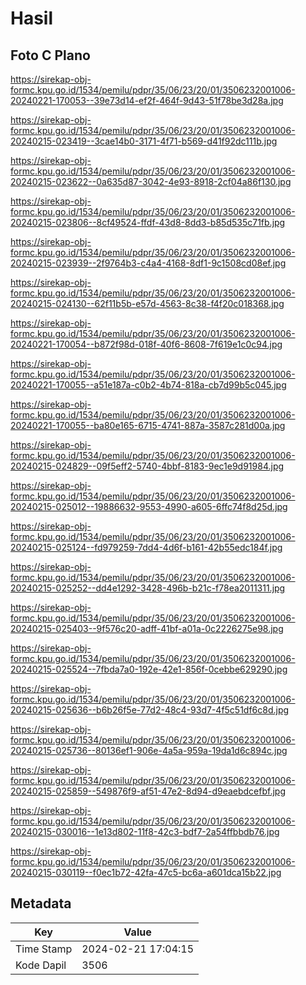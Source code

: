 # Hasil

## Foto C Plano

https://sirekap-obj-formc.kpu.go.id/1534/pemilu/pdpr/35/06/23/20/01/3506232001006-20240221-170053--39e73d14-ef2f-464f-9d43-51f78be3d28a.jpg

https://sirekap-obj-formc.kpu.go.id/1534/pemilu/pdpr/35/06/23/20/01/3506232001006-20240215-023419--3cae14b0-3171-4f71-b569-d41f92dc111b.jpg

https://sirekap-obj-formc.kpu.go.id/1534/pemilu/pdpr/35/06/23/20/01/3506232001006-20240215-023622--0a635d87-3042-4e93-8918-2cf04a86f130.jpg

https://sirekap-obj-formc.kpu.go.id/1534/pemilu/pdpr/35/06/23/20/01/3506232001006-20240215-023806--8cf49524-ffdf-43d8-8dd3-b85d535c71fb.jpg

https://sirekap-obj-formc.kpu.go.id/1534/pemilu/pdpr/35/06/23/20/01/3506232001006-20240215-023939--2f9764b3-c4a4-4168-8df1-9c1508cd08ef.jpg

https://sirekap-obj-formc.kpu.go.id/1534/pemilu/pdpr/35/06/23/20/01/3506232001006-20240215-024130--62f11b5b-e57d-4563-8c38-f4f20c018368.jpg

https://sirekap-obj-formc.kpu.go.id/1534/pemilu/pdpr/35/06/23/20/01/3506232001006-20240221-170054--b872f98d-018f-40f6-8608-7f619e1c0c94.jpg

https://sirekap-obj-formc.kpu.go.id/1534/pemilu/pdpr/35/06/23/20/01/3506232001006-20240221-170055--a51e187a-c0b2-4b74-818a-cb7d99b5c045.jpg

https://sirekap-obj-formc.kpu.go.id/1534/pemilu/pdpr/35/06/23/20/01/3506232001006-20240221-170055--ba80e165-6715-4741-887a-3587c281d00a.jpg

https://sirekap-obj-formc.kpu.go.id/1534/pemilu/pdpr/35/06/23/20/01/3506232001006-20240215-024829--09f5eff2-5740-4bbf-8183-9ec1e9d91984.jpg

https://sirekap-obj-formc.kpu.go.id/1534/pemilu/pdpr/35/06/23/20/01/3506232001006-20240215-025012--19886632-9553-4990-a605-6ffc74f8d25d.jpg

https://sirekap-obj-formc.kpu.go.id/1534/pemilu/pdpr/35/06/23/20/01/3506232001006-20240215-025124--fd979259-7dd4-4d6f-b161-42b55edc184f.jpg

https://sirekap-obj-formc.kpu.go.id/1534/pemilu/pdpr/35/06/23/20/01/3506232001006-20240215-025252--dd4e1292-3428-496b-b21c-f78ea2011311.jpg

https://sirekap-obj-formc.kpu.go.id/1534/pemilu/pdpr/35/06/23/20/01/3506232001006-20240215-025403--9f576c20-adff-41bf-a01a-0c2226275e98.jpg

https://sirekap-obj-formc.kpu.go.id/1534/pemilu/pdpr/35/06/23/20/01/3506232001006-20240215-025524--7fbda7a0-192e-42e1-856f-0cebbe629290.jpg

https://sirekap-obj-formc.kpu.go.id/1534/pemilu/pdpr/35/06/23/20/01/3506232001006-20240215-025636--b6b26f5e-77d2-48c4-93d7-4f5c51df6c8d.jpg

https://sirekap-obj-formc.kpu.go.id/1534/pemilu/pdpr/35/06/23/20/01/3506232001006-20240215-025736--80136ef1-906e-4a5a-959a-19da1d6c894c.jpg

https://sirekap-obj-formc.kpu.go.id/1534/pemilu/pdpr/35/06/23/20/01/3506232001006-20240215-025859--549876f9-af51-47e2-8d94-d9eaebdcefbf.jpg

https://sirekap-obj-formc.kpu.go.id/1534/pemilu/pdpr/35/06/23/20/01/3506232001006-20240215-030016--1e13d802-11f8-42c3-bdf7-2a54ffbbdb76.jpg

https://sirekap-obj-formc.kpu.go.id/1534/pemilu/pdpr/35/06/23/20/01/3506232001006-20240215-030119--f0ec1b72-42fa-47c5-bc6a-a601dca15b22.jpg


## Metadata

| Key        | Value               |
| ---------- | ------------------- |
| Time Stamp | 2024-02-21 17:04:15 |
| Kode Dapil | 3506                |



